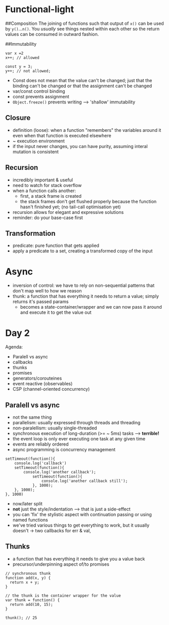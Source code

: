 # Functional-light
##Composition
The joining of functions such that output of `x()` can be used by `y()`...`n()`. You *usually* see things nested within each other so the return values can be consumed in outward fashion.

##Immutability
```
var x =2
x++; // allowed

const y = 3;
y++; // not allowed;
```
- Const does not mean that the value can't be changed; just that the binding can't be changed or that the assignment can't be changed
- var/const control binding
- const prevents assignment
- `Object.freeze()` prevents writing --> 'shallow' immutability


## Closure
- definition (loose): when a function "remembers" the variables around it even when that function is executed elsewhere
- ~ execution environment
- if the input never changes, you can have purity, assuming interal mutation is consistent

## Recursion
- incredibly important & useful
- need to watch for stack overflow
- when a function calls another:
	- first, a stack frame is created
    - the stack frames don't get flushed properly because the function hasn't finished yet; (no tail-call optimisation yet)
 - recursion allows for elegant and expressive solutions
 - reminder: do your base-case first
 
 ## Transformation
 - predicate: pure function that gets applied
 - apply a predicate to a set, creating a transformed copy of the input


# Async
- inversion of control: we have to rely on non-sequential patterns that don't map well to how we reason
- thunk: a function that has everything it needs to return a value; simply returns it's passed params
   - becomes a state-container/wrapper and we can now pass it around and execute it to get the value out


# Day 2
Agenda: 
- Paralell vs async
- callbacks
- thunks
- promises
- generators/corouteines
- event reactive (observables)
- CSP (channel-oriented concurrency)

## Paralell vs async
- not the same thing
- parallelism: usually expressed through threads and threading
- non-paralellism: usually single-threaded
- synchronous execution of long-duration (>= ~ 5ms) tasks --> **terrible!**
- the event loop is only ever executing one task at any given time
- events are reliably ordered
- async programming is concurrency management

```
setTimeout(function(){
	console.log('callback')
    setTimeout(function(){
		console.log('another callback');
            setTimeout(function(){
				console.log('another callback still');
			}, 1000);
	}, 1000);
}, 1000)
```
- now/later split
- **not** just the style/indentation —> that is just a side-effect
- you can 'fix' the stylistic aspect with continuation passing or using named functions
- we've tried various things to get everything to work, but it usually doesn't -> two callbacks for err & val, 

## Thunks
- a function that has everything it needs to give you a value back
- precursor/underpinning aspect of/to promises
```
// synchronous thunk
function add(x, y) {
  return x + y;
}

// the thunk is the container wrapper for the value
var thunk = function() {
  return add(10, 15);
}

thunk(); // 25

```
